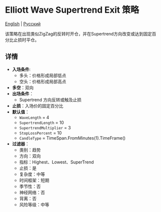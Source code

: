 # Elliott Wave Supertrend Exit 策略
[English](README.md) | [Русский](README_ru.md)

该策略在出现类似ZigZag的反转时开仓，并在Supertrend方向改变或达到固定百分比止损时平仓。

## 详情

- **入场条件**:
  - 多头：价格形成局部低点
  - 空头：价格形成局部高点
- **多空**：双向
- **出场条件**：
  - Supertrend 方向反转或触及止损
- **止损**：入场价的固定百分比
- **默认值**：
  - `WaveLength` = 4
  - `SupertrendLength` = 10
  - `SupertrendMultiplier` = 3
  - `StopLossPercent` = 10
  - `CandleType` = TimeSpan.FromMinutes(1).TimeFrame()
- **过滤器**：
  - 类别：趋势
  - 方向：双向
  - 指标：Highest、Lowest、SuperTrend
  - 止损：是
  - 复杂度：中等
  - 时间框架：短期
  - 季节性：否
  - 神经网络：否
  - 背离：否
  - 风险等级：中等
